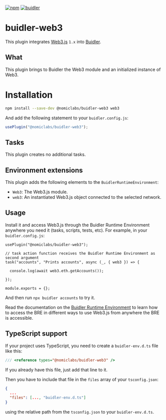 [![npm](https://img.shields.io/npm/v/@nomiclabs/buidler-web3.svg)](https://www.npmjs.com/package/@nomiclabs/buidler-web3)
[![buidler](https://buidler.dev/buidler-plugin-badge.svg?1)](https://buidler.dev)

# buidler-web3

This plugin integrates [Web3.js](https://github.com/ethereum/web3.js) `1.x` into [Buidler](http://getbuidler.com).

## What

This plugin brings to Buidler the Web3 module and an initialized instance of Web3.

# Installation

```bash
npm install --save-dev @nomiclabs/buidler-web3 web3
```

And add the following statement to your `buidler.config.js`:

```js
usePlugin("@nomiclabs/buidler-web3");
```

## Tasks

This plugin creates no additional tasks.

## Environment extensions

This plugin adds the following elements to the `BuidlerRuntimeEnvironment`:

- `Web3`: The Web3.js module.
- `web3`: An instantiated Web3.js object connected to the selected network.

## Usage
Install it and access Web3.js through the Buidler Runtime Environment anywhere you need it (tasks, scripts, tests, etc). For example, in your `buidler.config.js`:
```
usePlugin("@nomiclabs/buidler-web3");

// task action function receives the Buidler Runtime Environment as second argument
task("accounts", "Prints accounts", async (_, { web3 }) => {
  
  console.log(await web3.eth.getAccounts());
  
});

module.exports = {};
```
And then run `npx buidler accounts` to try it.

Read the documentation on the [Buidler Runtime Environment](https://buidler.dev/documentation/#buidler-runtime-environment-bre) to learn how to access the BRE in different ways to use Web3.js from anywhere the BRE is accessible.

## TypeScript support

If your project uses TypeScript, you need to create a `buidler-env.d.ts` file like this:

``` typescript
/// <reference types="@nomiclabs/buidler-web3" />
```

If you already have this file, just add that line to it.


Then you have to include that file in the `files` array of your `tsconfig.json`:

```json
{
  ...
  "files": [..., "buidler-env.d.ts"]
}
```

using the relative path from the `tsconfig.json` to your `buidler-env.d.ts`.
